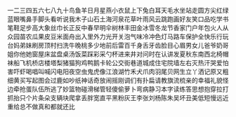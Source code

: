 一二三四五六七八九十鸟鱼羊日月星燕小衣鼠上下兔白耳天毛水坐站走圆方尖红绿蓝眼嘴鼻手脚头看听说我木子山石土海河泉花草叶雨风云跳跑画好友笑口品吃学书笔鞋足步高大象丝巾长正反中春早明伞树林丰田金冰雪冬龙节香家门户年包火人从众园苗农瓜果皮豆米面舟出入里外力光开关泡气味冷冲色灯马路车保护全快乐行玩台妈弟妹刷房顶村扫洗牛晚桃多少地前后雷百千身舌牙齿脸目心眉男女儿爸爷奶哥姐你他她窗屋床盆盘桌汤饭菜踩彩采勺杯进来井对问时在认讲发夏秋东南西北椅帽袜船飞机桥店楼塔梨猪猫狗鸡鸭鹅卡轮公交街巷道城成住宅院墙左右灭热汗哭爱怕害吓虾喝唱叫喊闪电阳夜空虫鬼虎像江浪湖竹禾犬爪肉羽尾贝网生立丫洒记原又粗细黄买写起图会过鹿如吵纸神话奇放闹摇刚调们有扑扁请教旗流梳亲的幸福礼貌怪边牵抢蛋队伍所逃了妙篮物碰滑梯管轻傻偷萝卜弯病静习本字读练答思想抱穿拉打抓抬只个片条朵支辆块爬拿丢胖宽直平黑粉灰王李张刘杨陈朱吴坏丑美低短慢远近重给总不做真和都就还比